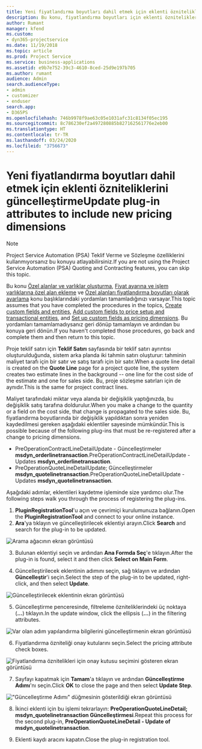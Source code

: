 ```yaml
---
title: Yeni fiyatlandırma boyutları dahil etmek için eklenti özniteliklerini güncelleştirme
description: Bu konu, fiyatlandırma boyutları için eklenti özniteliklerini güncelleştirme hakkında bilgi sağlar.
author: Rumant
manager: kfend
ms.custom:
- dyn365-projectservice
ms.date: 11/19/2018
ms.topic: article
ms.prod: Project Service
ms.service: business-applications
ms.assetid: e9b7e752-39c3-4610-8ced-25d9e197b705
ms.author: rumant
audience: Admin
search.audienceType:
- admin
- customizer
- enduser
search.app:
- D365PS
ms.openlocfilehash: 746b9978f9ae63c05e1031afc31c8134f05ec195
ms.sourcegitcommit: 8c786230ef2a497280885b827162561776e2eb00
ms.translationtype: HT
ms.contentlocale: tr-TR
ms.lasthandoff: 03/24/2020
ms.locfileid: "3756673"
---
```

# <a name="update-plug-in-attributes-to-include-new-pricing-dimensions"></a><span data-ttu-id="ca821-103">Yeni fiyatlandırma boyutları dahil etmek için eklenti özniteliklerini güncelleştirme</span><span class="sxs-lookup"><span data-stu-id="ca821-103">Update plug-in attributes to include new pricing dimensions</span></span>

> [!NOTE]
> <span data-ttu-id="ca821-104">Project Service Automation (PSA) Teklif Verme ve Sözleşme özelliklerini kullanmıyorsanız bu konuyu atlayabilirsiniz.</span><span class="sxs-lookup"><span data-stu-id="ca821-104">If you are not using the Project Service Automation (PSA) Quoting and Contracting features, you can skip this topic.</span></span>

<span data-ttu-id="ca821-105">Bu konu [Özel alanlar ve varlıklar oluşturma](create-custom-fields-entities.md), [Fiyat ayarına ve işlem varlıklarına özel alan ekleme](field-references.md) ve [Özel alanları fiyatlandırma boyutları olarak ayarlama](set-up-pricing-dimensions.md) konu başlıklarındaki yordamları tamamladığınızı varsayar.</span><span class="sxs-lookup"><span data-stu-id="ca821-105">This topic assumes that you have completed the procedures in the topics, [Create custom fields and entities](create-custom-fields-entities.md), [Add custom fields to price setup and transactional entities](field-references.md), and [Set up custom fields as pricing dimensions](set-up-pricing-dimensions.md).</span></span> <span data-ttu-id="ca821-106">Bu yordamları tamamlamadıysanız geri dönüp tamamlayın ve ardından bu konuya geri dönün.</span><span class="sxs-lookup"><span data-stu-id="ca821-106">If you haven't completed those procedures, go back and complete them and then return to this topic.</span></span>

<span data-ttu-id="ca821-107">Proje teklif satırı için **Teklif Satırı** sayfasında bir teklif satırı ayrıntısı oluşturulduğunda, sistem arka planda iki tahmin satırı oluşturur: tahminin maliyet tarafı için bir satır ve satış tarafı için bir satır.</span><span class="sxs-lookup"><span data-stu-id="ca821-107">When a quote line detail is created on the **Quote Line** page for a project quote line, the system creates two estimate lines in the background -- one line for the cost side of the estimate and one for sales side.</span></span> <span data-ttu-id="ca821-108">Bu, proje sözleşme satırları için de aynıdır.</span><span class="sxs-lookup"><span data-stu-id="ca821-108">This is the same  for project contract lines.</span></span>

<span data-ttu-id="ca821-109">Maliyet tarafındaki miktar veya alanda bir değişiklik yaptığınızda, bu değişiklik satış tarafına doldurulur.</span><span class="sxs-lookup"><span data-stu-id="ca821-109">When you make a change to the quantity or a field on the cost side, that change is propagated to the sales side.</span></span> <span data-ttu-id="ca821-110">Bu, fiyatlandırma boyutlarında bir değişiklik yapıldıktan sonra yeniden kaydedilmesi gereken aşağıdaki eklentiler sayesinde mümkündür.</span><span class="sxs-lookup"><span data-stu-id="ca821-110">This is possible because of the following plug-ins that must be re-registered after a change to pricing dimensions.</span></span>

- <span data-ttu-id="ca821-111">PreOperationContractLineDetailUpdate - Güncelleştirmeler **msdyn_orderlinetransaction**.</span><span class="sxs-lookup"><span data-stu-id="ca821-111">PreOperationContractLineDetailUpdate - Updates **msdyn_orderlinetransaction**.</span></span>
- <span data-ttu-id="ca821-112">PreOperationQuoteLineDetailUpdate; Güncelleştirmeler **msdyn_quotelinetransaction**.</span><span class="sxs-lookup"><span data-stu-id="ca821-112">PreOperationQuoteLineDetailUpdate - Updates **msdyn_quotelinetransaction**.</span></span>

<span data-ttu-id="ca821-113">Aşağıdaki adımlar, eklentileri kaydetme işleminde size yardımcı olur.</span><span class="sxs-lookup"><span data-stu-id="ca821-113">The following steps walk you through the process of registering the plug-ins.</span></span>

1. <span data-ttu-id="ca821-114">**PluginRegistrationTool**'u açın ve çevrimiçi kurulumunuza bağlanın.</span><span class="sxs-lookup"><span data-stu-id="ca821-114">Open the **PluginRegistrationTool** and connect to your online instance.</span></span>
2. <span data-ttu-id="ca821-115">**Ara**'ya tıklayın ve güncelleştirilecek eklentiyi arayın.</span><span class="sxs-lookup"><span data-stu-id="ca821-115">Click **Search** and search for the plug-in to be updated.</span></span>

 ![Arama ağacının ekran görüntüsü](media/PRT-1.png)

3. <span data-ttu-id="ca821-117">Bulunan eklentiyi seçin ve ardından **Ana Formda Seç**'e tıklayın.</span><span class="sxs-lookup"><span data-stu-id="ca821-117">After the plug-in is found, select it and then click **Select on Main Form**.</span></span>

4. <span data-ttu-id="ca821-118">Güncelleştirilecek eklentinin adımını seçin, sağ tıklayın ve ardından **Güncelleştir**'i seçin.</span><span class="sxs-lookup"><span data-stu-id="ca821-118">Select the step of the plug-in to be updated, right-click, and then select **Update**.</span></span>

 ![Güncelleştirilecek eklentinin ekran görüntüsü](media/PRT-2.png)
 
5. <span data-ttu-id="ca821-120">Güncelleştirme penceresinde, filtreleme özniteliklerindeki üç noktaya (**...**) tıklayın.</span><span class="sxs-lookup"><span data-stu-id="ca821-120">In the update window, click the ellipsis (**...**) in the filtering attributes.</span></span>

 ![Var olan adım yapılandırma bilgilerini güncelleştirmenin ekran görüntüsü](media/PRT-3.png)
 
6. <span data-ttu-id="ca821-122">Fiyatlandırma özniteliği onay kutularını seçin.</span><span class="sxs-lookup"><span data-stu-id="ca821-122">Select the pricing attribute check boxes.</span></span>

 ![Fiyatlandırma öznitelikleri için onay kutusu seçimini gösteren ekran görüntüsü](media/PRT-4.png)

7. <span data-ttu-id="ca821-124">Sayfayı kapatmak için **Tamam**'a tıklayın ve ardından **Güncelleştirme Adımı**'nı seçin.</span><span class="sxs-lookup"><span data-stu-id="ca821-124">Click **OK** to close the page and then select **Update Step**.</span></span>

 !["Güncelleştirme Adımı" düğmesinin gösterildiği ekran görüntüsü](media/PRT-5.png)
 
8. <span data-ttu-id="ca821-126">İkinci eklenti için bu işlemi tekrarlayın: **PreOperationQuoteLineDetail; msdyn_quotelinetransaction Güncelleştirmesi**.</span><span class="sxs-lookup"><span data-stu-id="ca821-126">Repeat this process for the second plug-in, **PreOperationQuoteLineDetail - Update of msdyn_quotelinetransaction**.</span></span>

9. <span data-ttu-id="ca821-127">Eklenti kaydı aracını kapatın.</span><span class="sxs-lookup"><span data-stu-id="ca821-127">Close the plug-in registration tool.</span></span>

